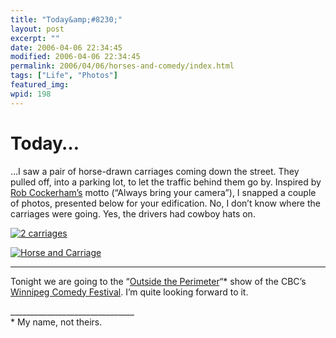 ```yaml
---
title: "Today&amp;#8230;"
layout: post
excerpt: ""
date: 2006-04-06 22:34:45
modified: 2006-04-06 22:34:45
permalink: 2006/04/06/horses-and-comedy/index.html
tags: ["Life", "Photos"]
featured_img: 
wpid: 198
---
```


# Today&#8230;

…I saw a pair of horse-drawn carriages coming down the street. They pulled off, into a parking lot, to let the traffic behind them go by. Inspired by [Rob Cockerham’s](http://www.cockeyed.com/) motto (“Always bring your camera”), I snapped a couple of photos, presented below for your edification. No, I don’t know where the carriages were going. Yes, the drivers had cowboy hats on.

[![2 carriages](http://static.flickr.com/56/124395882_824f782f5a_m.jpg)](http://www.flickr.com/photos/pj/124395882)

[![Horse and Carriage](http://static.flickr.com/40/124395895_4ead926968_m.jpg)](http://www.flickr.com/photos/pj/124395895)

- - - - - -

Tonight we are going to the “[Outside the Perimeter](http://www.winnipegcomedyfestival.com/shows_detail.php?sid=66)“\* show of the CBC’s [Winnipeg Comedy Festival](http://www.winnipegcomedyfestival.com/). I’m quite looking forward to it.

\_\_\_\_\_\_\_\_\_\_\_\_\_\_\_\_\_\_\_\_\_\_\_\_\_\_\_\_\_\_\_  
\* My name, not theirs.